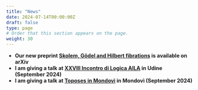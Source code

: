 ```yaml
---
title: "News"
date: 2024-07-14T00:00:00Z
draft: false
type: page
# Order that this section appears on the page.
weight: 30
---
```

- **Our new preprint [Skolem, Gödel and Hilbert fibrations](https://arxiv.org/pdf/2407.15765) is available on arXiv** 
- **I am giving a talk at [XXVIII Incontro di Logica AILA](https://ailameeting24.uniud.it/) in Udine (September 2024)**
- **I am giving a talk at [Toposes in Mondovì](https://ctta.igrothendieck.org/) in Mondovì (September 2024)**

